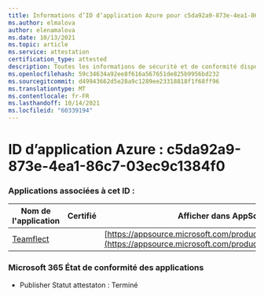```yaml
---
title: Informations d’ID d’application Azure pour c5da92a9-873e-4ea1-86c7-03ec9c1384f0
ms.author: elmalova
author: elenamalova
ms.date: 10/13/2021
ms.topic: article
ms.service: attestation
certification_type: attested
description: Toutes les informations de sécurité et de conformité disponibles pour c5da92a9-873e-4ea1-86c7-03ec9c1384f0.
ms.openlocfilehash: 59c34634a92ee8f616a567651de825b9956bd232
ms.sourcegitcommit: d49943662d5e28a9c1289ee23318818f1f68ff96
ms.translationtype: MT
ms.contentlocale: fr-FR
ms.lasthandoff: 10/14/2021
ms.locfileid: "60339194"
---
```

# <a name="azure-app-id-c5da92a9-873e-4ea1-86c7-03ec9c1384f0"></a>ID d’application Azure : c5da92a9-873e-4ea1-86c7-03ec9c1384f0


### <a name="apps-associated-with-this-id"></a>Applications associées à cet ID :
| **Nom de l'application** | **Certifié** | **Afficher dans AppSource** |
|--------------|---------------|-----------------------|
| [Teamflect](https://docs.microsoft.com/microsoft-365-app-certification/forward/WA200001860) |  | [https://appsource.microsoft.com/product/office/WA200001860](https://appsource.microsoft.com/product/office/WA200001860) |

### <a name="microsoft-365-app-compliance-status"></a>Microsoft 365 État de conformité des applications
- Publisher Statut attestaton : Terminé
